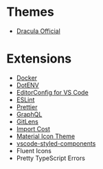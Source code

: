 # Themes

- [Dracula Official](https://marketplace.visualstudio.com/items?itemName=dracula-theme.theme-dracula)

# Extensions

- [Docker](https://code.visualstudio.com/docs/containers/overview)
- [DotENV](https://marketplace.visualstudio.com/items?itemName=mikestead.dotenv)
- [EditorConfig for VS Code](https://marketplace.visualstudio.com/items?itemName=EditorConfig.EditorConfig)
- [ESLint](https://marketplace.visualstudio.com/items?itemName=dbaeumer.vscode-eslint)
- [Prettier](https://marketplace.visualstudio.com/items?itemName=esbenp.prettier-vscode)
- [GraphQL](https://marketplace.visualstudio.com/items?itemName=GraphQL.vscode-graphql)
- [GitLens](https://marketplace.visualstudio.com/items?itemName=eamodio.gitlens)
- [Import Cost](https://marketplace.visualstudio.com/items?itemName=wix.vscode-import-cost)
- [Material Icon Theme](https://marketplace.visualstudio.com/items?itemName=PKief.material-icon-theme)
- [vscode-styled-components](https://marketplace.visualstudio.com/items?itemName=jpoissonnier.vscode-styled-components)
- Fluent Icons
- Pretty TypeScript Errors
